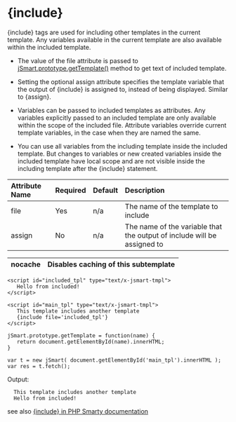 # {include} #

{include} tags are used for including other templates in the current template. Any variables available in the current template are also available within the included template.

  * The value of the file attribute is passed to [jSmart.prototype.getTemplate()](getTemplate.md) method to get text of included template.

  * Setting the optional assign attribute specifies the template variable that the output of {include} is assigned to, instead of being displayed. Similar to {assign}.

  * Variables can be passed to included templates as attributes. Any variables explicitly passed to an included template are only available within the scope of the included file. Attribute variables override current template variables, in the case when they are named the same.

  * You can use all variables from the including template inside the included template. But changes to variables or new created variables inside the included template have local scope and are not visible inside the including template after the {include} statement.


| **Attribute Name** | **Required** | **Default** | **Description** |
|:-------------------|:-------------|:------------|:----------------|
|file|Yes|n/a|The name of the template to include|
|assign|No|n/a|The name of the variable that the output of include will be assigned to|

|nocache|Disables caching of this subtemplate|
|:------|:-----------------------------------|


```
<script id="included_tpl" type="text/x-jsmart-tmpl">
   Hello from included!
</script>

<script id="main_tpl" type="text/x-jsmart-tmpl">
   This template includes another template
   {include file='included_tpl'}
</script>
```

```
jSmart.prototype.getTemplate = function(name) {
   return document.getElementById(name).innerHTML;
}

var t = new jSmart( document.getElementById('main_tpl').innerHTML );
var res = t.fetch();
```

Output:
```
  This template includes another template
  Hello from included!
```

see also [{include} in PHP Smarty documentation](http://www.smarty.net/docs/en/language.function.include.tpl)